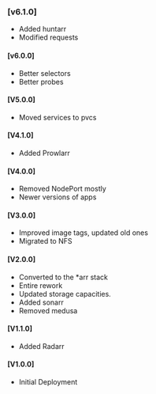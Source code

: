 ### [v6.1.0]
- Added huntarr
- Modified requests

#### [v6.0.0]
- Better selectors
- Better probes


#### [V5.0.0]
* Moved services to pvcs

#### [V4.1.0]
* Added Prowlarr

#### [V4.0.0]
* Removed NodePort mostly
* Newer versions of apps

#### [V3.0.0]
* Improved image tags, updated old ones
* Migrated to NFS

#### [V2.0.0]
* Converted to the *arr stack
* Entire rework
* Updated storage capacities.
* Added sonarr
* Removed medusa

#### [V1.1.0]
* Added Radarr

#### [V1.0.0]
* Initial Deployment

